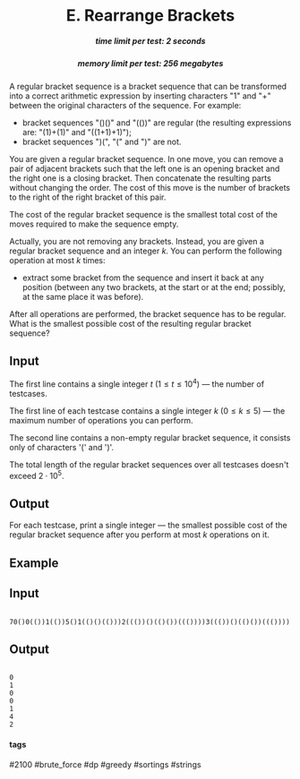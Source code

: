 <h1 style='text-align: center;'> E. Rearrange Brackets</h1>

<h5 style='text-align: center;'>time limit per test: 2 seconds</h5>
<h5 style='text-align: center;'>memory limit per test: 256 megabytes</h5>

A regular bracket sequence is a bracket sequence that can be transformed into a correct arithmetic expression by inserting characters "1" and "+" between the original characters of the sequence. For example:

* bracket sequences "()()" and "(())" are regular (the resulting expressions are: "(1)+(1)" and "((1+1)+1)");
* bracket sequences ")(", "(" and ")" are not.

You are given a regular bracket sequence. In one move, you can remove a pair of adjacent brackets such that the left one is an opening bracket and the right one is a closing bracket. Then concatenate the resulting parts without changing the order. The cost of this move is the number of brackets to the right of the right bracket of this pair.

The cost of the regular bracket sequence is the smallest total cost of the moves required to make the sequence empty.

Actually, you are not removing any brackets. Instead, you are given a regular bracket sequence and an integer $k$. You can perform the following operation at most $k$ times: 

* extract some bracket from the sequence and insert it back at any position (between any two brackets, at the start or at the end; possibly, at the same place it was before).

After all operations are performed, the bracket sequence has to be regular. What is the smallest possible cost of the resulting regular bracket sequence?

## Input

The first line contains a single integer $t$ ($1 \le t \le 10^4$) — the number of testcases.

The first line of each testcase contains a single integer $k$ ($0 \le k \le 5$) — the maximum number of operations you can perform.

The second line contains a non-empty regular bracket sequence, it consists only of characters '(' and ')'.

The total length of the regular bracket sequences over all testcases doesn't exceed $2 \cdot 10^5$.

## Output

For each testcase, print a single integer — the smallest possible cost of the regular bracket sequence after you perform at most $k$ operations on it.

## Example

## Input


```

70()0(())1(())5()1(()()(()))2((())()(()())((())))3((())()(()())((())))
```
## Output


```

0
1
0
0
1
4
2

```


#### tags 

#2100 #brute_force #dp #greedy #sortings #strings 